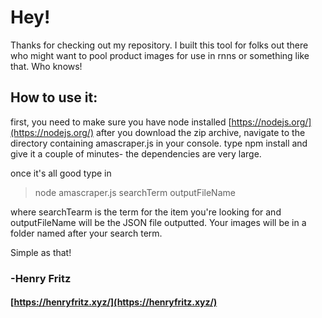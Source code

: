 # Hey! 

Thanks for checking out my repository. I built this tool for folks out there who might want to pool product images for use in rnns or something like that. Who knows!


## How to use it:

first, you need to make sure you have node installed [https://nodejs.org/](https://nodejs.org/)
after you download the zip archive, navigate to the directory containing amascraper.js in your console.
type npm install and give it a couple of minutes- the dependencies are very large.

once it's all good type in 

> node amascraper.js searchTerm outputFileName

where searchTearm is the term for the item you're looking for and outputFileName will be the JSON file outputted. Your images will be in a folder named after your search term. 

Simple as that!

### -Henry Fritz
#### [https://henryfritz.xyz/](https://henryfritz.xyz/)
